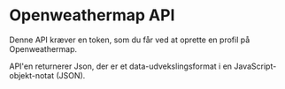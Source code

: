 Openweathermap API
==================

Denne API kræver en token, som du får ved at oprette en profil på Openweathermap.

API'en returnerer Json, der er et data-udvekslingsformat i en JavaScript-objekt-notat (JSON).
